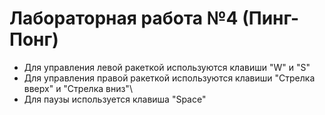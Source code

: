 #  Лабораторная работа №4 (Пинг-Понг) #
- Для управления левой ракеткой используются клавиши "W" и "S"
- Для управления правой ракеткой используются клавиши "Стрелка вверх" и "Стрелка вниз"\
- Для паузы используется клавиша "Space"